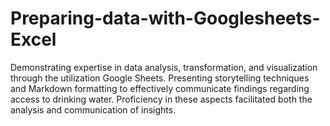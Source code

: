 # Preparing-data-with-Googlesheets-Excel
Demonstrating expertise in data analysis, transformation, and visualization through the utilization Google Sheets. Presenting storytelling techniques and Markdown formatting to effectively communicate findings regarding access to drinking water. Proficiency in these aspects facilitated both the analysis and communication of insights.
